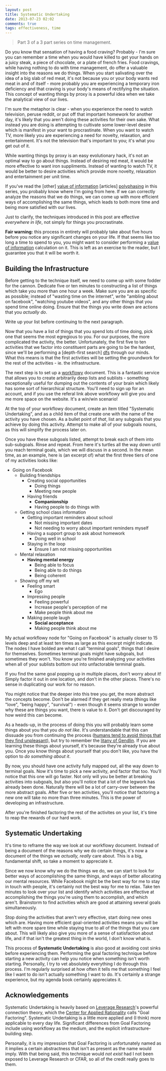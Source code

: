 ```yaml
---
layout: post
title: Systematic Undertaking
date: 2013-07-23 02:02
comments: true
tags: effectiveness, time
---
```


> Part 3 of a 3 part series on time management.

Do you know that sensation of having a food craving? Probably - I'm sure you can
remember a time when you would have killed to get your hands on a juicy steak, a
piece of chocolate, or a plate of french fries. Food cravings, while having
nothing to do with time management, do offer a valuable insight into the reasons
we do things. When you start salivating over the idea of a big slab of red meat,
it's not because you or your body wants red meat in and of itself - more
probably you are experiencing a temporary iron deficiency and that craving is
your body's means of rectifying the situation. This concept of wanting things by
proxy is a powerful idea when we take the analytical view of our lives.

I'm sure the metaphor is clear - when you experience the need to watch
television, peruse reddit, or put off that important homework for another day,
it's likely that you aren't doing these activities for their own sake. What
instead you are doing is attempting to cultivate some lower-level desire which
is manifest in your want to procrastinate. When you want to watch TV, more
likely you are experiencing a need for novelty, relaxation, and entertainment.
It's not the television that's important to you; it's what you get out of it.

While wanting things by proxy is an easy evolutionary hack, it's not an optimal
way to go about things. Instead of desiring red meat, it would be more effective
to want iron suppliments. Instead of wanting to watch TV, it would be better to
desire activities which provide more novelty, relaxation and entertainment per
unit time.

If you've read the [other] [value of information] [articles] [polyphasing] in
this series, you probably know where I'm going from here. If we can correctly
analyze the reasons that we do things, we can come up with more efficient ways
of accomplishing the same things, which leads to both more time and being more
satisfied with our lives.

Just to clarify, the techniques introduced in this post are effective
*everywhere in life*, not simply for things you procrastinate.

**Fair warning:** this process in entirety will probably take about five hours
before you notice any significant changes on your life. If that seems like too
long a time to spend to you, you might want to consider performing a [value of
information] calculation on it. This is left as an exercise to the reader, but I
guarantee you that it will be worth it.

[value of information]: /blog/time-compression
[polyphasing]: /blog/polyphasing


## Building the Infrastructure

Before getting to the technique itself, we need to come up with some fodder for
the cannon. Dedicate five or ten minutes to constructing a list of things which
take you more than one hour a week. Make sure you are as specific as possible;
instead of "wasting time on the internet", write "ambling about on facebook",
"watching youtube videos", and any other things that you spend time online
doing. Ensure that the things you write down are actions that you *actually do*.

Write up your list before continuing to the next paragraph.

Now that you have a list of things that you spend lots of time doing, pick one
that seems the most egregious to you. For our purposes, the more complicated the
activity, the better. Unfortunately, the first five to ten activities that we
factor into constituent parts are going to be the hardest, since we'll be
performing a [depth-first search] [dfs] through our minds. What this means is
that the first activities will be setting the groundwork for the rest of the
activities - ie. the infrastructure.

The next step is to set up a [workflowy] document. This is a fantastic service
that allows you to create arbitrarily deep lists and sublists - something
exceptionally useful for dumping out the contents of your brain which likely has
some sort of hierarchical structure. You'll need to sign up for an account, and
if you use the referal link above workflowy will give you and me more space on
the website. It's a win/win scenario!

At the top of your workflowy document, create an item titled "Systematic
Undertaking", and as a child item of that create one with the name of the
activity you have chosen. As a bullet point of *that*, list any subgoals that
you achieve by doing this activity. Attempt to make all of your subgoals nouns,
as this will simplify the process later on.

Once you have these subgoals listed, attempt to break each of them into
sub-subgoals. Rinse and repeat. From here it's turtles all the way down until
you reach terminal goals, which we will discuss in a second. In the mean time,
as an example, here is (an excerpt of) what the first three tiers of one of my
activities looks like:

- Going on Facebook
    - Building friendships
        - Creating social opportunities
            - Doing things
            - Meeting new people
        - Having friends
            - **Companionship**
            - Having people to do things with
    - Getting school class information
        - Getting important reminders about school
            - Not missing important dates
            - Not needing to worry about important reminders myself
        - Having a support group to ask about homework
            - Doing well in school
        - Staying in the loop
            - Ensure I am not missing opportunities
    - Mental relaxation
        - **Having mental energy**
            - Being able to focus
            - Being able to do things
            - Being coherent
    - Showing off my wit
        - Feeling smart
            - Ego
        - Impressing people
            - Feeling powerful
            - Increase people's perception of me
            - Make people think about me
        - Making people laugh
            - **Social acceptance**
            - Making people think about me

My actual workflowy node for "Going on Facebook" is actually closer to 15 levels
deep and at least ten times as large as this excerpt might indicate. The nodes I
have bolded are what I call "terminal goals", things that I desire for
themselves. Sometimes terminal goals might have subgoals, but sometimes they
won't. You know you're finished analyzing your activities when all of your
sublists bottom out into unfactorable terminal goals.

If you find the same goal popping up in multiple places, don't worry about it!
Simply factor it out in one location, and don't in the other places. There's no
sense in duplicating our work for no reason.

You might notice that the deeper into this tree you get, the more abstract the
concepts become. Don't be alarmed if they get really meta (things like "love",
"being happy", "survival") - even though it seems strange to wonder why these
are things you want, there is value to it. Don't get discouraged by how weird
this can become.

As a heads-up, in the process of doing this you will probably learn some things
about you that you *do not like*. It's understandable that this can dissuade you
from continuing the process ([humans tend to avoid things that they find
unpleasant][pavlovian conditioning]), but try to remember the [litany of
Gendlin]. If you are learning these things about yourself, it's because they're
already true about you. Once you know things about yourself that you don't like,
you have the option to *do something about it*.

By now, you should have one activity fully mapped out, all the way down to
terminal goals. Now it's time to pick a new activity, and factor that too.
You'll notice that this one will go faster. Not only will  you be better at
breaking activities into subgoals, but also you'll notice that a lot of the
legwork has already been done. Naturally there will be a lot of carry-over
between the more abstract goals. After five or ten activities, you'll notice
that factoring a new one will take no more than three minutes. This is the power
of developing an infrastructure.

After you're finished factoring the rest of the activites on your list, it's
time to reap the rewards of our hard work.

[dfs]: http://en.wikipedia.org/wiki/Depth-first_search
[workflowy]: https://workflowy.com/?ref=fdcd91c
[pavlovian conditioning]: https://en.wikipedia.org/wiki/Classical_conditioning
[litany of Gendlin]: http://wiki.lesswrong.com/wiki/Litany_of_Gendlin


## Systematic Undertaking

It's time to reframe the way we look at our workflowy document. Instead of being
a document of the reasons why we do certain things, it's now a document of the
things we *actually, really* care about. This is a big, fundamental shift, so
take a moment to appreciate it.

Since we now know why we do the things we do, we can start to look for better
ways of accomplishing the same things, and ways of better allocating our mental
resources. While Facebook might be the best way for me to stay in touch with
people, it's certainly not the best way for me to relax. Take ten minutes to
look over your list and identify which activities are effective at accomplishing
the things you're using them to accomplish, and which aren't. Brainstorm to find
activities which are good at attaining several goals simultaneously.

Stop doing the activities that aren't very effective, start doing new ones which
are. Having more efficient goal-oriented activities means you will be left with
more spare time while staying true to all of the things that you care about.
This will likely also give you more of a sense of satisfaction about life, and
if that isn't the greatest thing in the world, I don't know what is.

This process of **Systematic Undertaking** is also good at avoiding cost sinks
before experiencing them. Performing the goal factoring technique before
starting a new activity can help you notice when something isn't worth starting.
Personally, I try to vet absolutely everything I do through this process. I'm
regularly surprised at how often it tells me that something I feel like I want
to do isn't actually something I want to do. It's certainly a strange
experience, but my agenda book certainly appreciates it.


## Acknowledgements

Systematic Undertaking is heavily based on [Leverage Research]'s powerful
connection theory, which the [Center for Applied Rationality][CFAR] calls "Goal
Factoring". Systematic Undertaking is a little more applied and (I think) more
applicable to every day life. Significant differences from Goal Factoring
include using workflowy as the medium, and the explicit infrastructure-building
step.

Personally, it is my impression that Goal Factoring is unfortunately named as it
implies a certain abstractness that isn't as present as the name would imply.
With that being said, this technique would *not exist* had I not been exposed to
Leverage Research or CFAR, so all of the credit really goes to them.

[Leverage Research]: http://www.leverageresearch.org/
[CFAR]: http://rationality.org/

